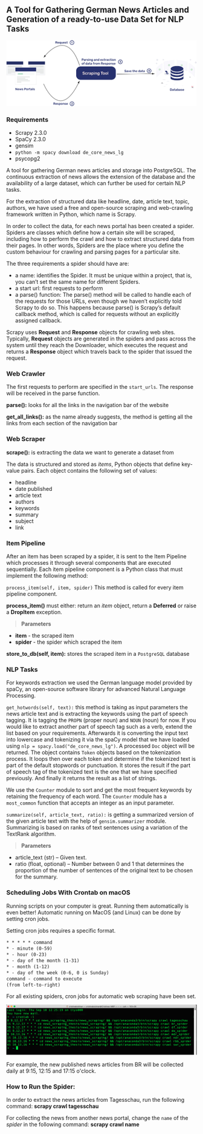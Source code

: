 ## A Tool for Gathering German News Articles and Generation of a ready-to-use Data Set for NLP Tasks

![Scrapy architecture illustration](/news_scraping/news_scraping/source/images/tool_doc_illustration.jpg "Scrapy Architecture Illustration")

### Requirements
- Scrapy 2.3.0
- SpaCy 2.3.0
- gensim
- `python -m spacy download de_core_news_lg`
- psycopg2

A tool for gathering German news articles and storage into PostgreSQL.
The continuous extraction of news allows the extension of the database and the 
availability of a large dataset, which can further be used for certain NLP tasks. 

For the extraction of structured data like headline, date, article text, topic, 
authors, we have used a free and open-source scraping and web-crawling framework 
written in Python, which name is Scrapy. 

In order to collect the data, for each news portal has been created a spider. 
Spiders are classes which define how a certain site will be scraped, including 
how to perform the crawl and how to extract structured data from their pages. 
In other words, Spiders are the place where you define the custom behaviour for 
crawling and parsing pages for a particular site. 

The three requirements a spider should have are:
- a name: identifies the Spider. It must be unique within a project, that is, you can’t set the same name for different Spiders.
- a start url: first requests to perform
- a parse() function: The parse() method will be called to handle each of the requests
for those URLs, even though we haven’t explicitly told Scrapy to do so. This happens because parse()
is Scrapy’s default callback method, which is called for requests without an explicitly assigned callback.

Scrapy uses **Request** and **Response** objects for crawling web sites. Typically, 
**Request** objects are generated in the spiders and pass across the system until
they reach the Downloader, which executes the request and returns a **Response** object 
which travels back to the spider that issued the request.

### Web Crawler

The first requests to perform are specified in the `start_urls`. The response will
be received in the parse function. 

**parse():** looks for all the links in the navigation bar of the website

**get_all_links():** as the name already suggests, the method is getting all the links from each section of the navigation bar 

### Web Scraper

**scrape():** is extracting the data we want to generate a dataset from

The data is structured and stored as _items_, Python objects that define key-value pairs. Each object contains the following set of values:

- headline 
- date published
- article text 
- authors 
- keywords 
- summary 
- subject
- link 

### Item Pipeline

After an item has been scraped by a spider, it is sent to the Item Pipeline which processes it through several components that are executed sequentially.
Each item pipeline component is a Python class that must implement the following method:

`process_item(self, item, spider)` 
This method is called for every item pipeline component.

**process_item()** must either: return an *item* object, return a **Deferred** or raise a **DropItem** exception.
> **Parameters**
- **item** - the scraped item
- **spider** - the spider which scraped the item

**store_to_db(self, item):** stores the scraped item in a `PostgreSQL` database

### NLP Tasks

For keywords extraction we used the German language model provided by spaCy, an open-source software library for advanced Natural Language Processing. 

`get_hotwords(self, text):` this method is taking as input parameters the news article text and is extracting the keywords using the part of speech tagging. 
It is tagging the `PROPN` (proper noun) and `NOUN` (noun) for now. If you would like to extract another part of speech tag such as a verb, extend the list
based on your requirements. Afterwards it is converting the input text into lowercase and tokenizing it via the spaCy model that we have loaded using `nlp = spacy.load("de_core_news_lg")`. 
A processed `Doc` object will be returned. The object contains `Token` objects based on the tokenization process. It loops then over each token and determine if the tokenized text is part 
of the default stopwords or punctuation. It stores the result if the part of speech tag of the tokenized text is the one that we have specified previously. And finally it returns the result as a list of strings.

We use the `Counter` module to sort and get the most frequent keywords by retaining the frequency of each word. The `Counter` module has a `most_common` function that accepts an integer as 
an input parameter. 

`summarize(self, article_text, ratio):` is getting a summarized version of the given article text with the help of `gensim.summarizer` module. Summarizing is based on ranks of text sentences using a variation of the TextRank algorithm.
> **Parameters**
- article_text (str) – Given text.
- ratio (float, optional) – Number between 0 and 1 that determines the proportion of the number of sentences of the original text to be chosen for the summary.

### Scheduling Jobs With Crontab on macOS

Running scripts on your computer is great. Running them automatically is even better! Automatic running on MacOS (and Linux) can be done by setting cron jobs. 

Setting cron jobs requires a specific format.

```
* * * * * command
* - minute (0-59)
* - hour (0-23)
* - day of the month (1-31)
* - month (1-12)
* - day of the week (0-6, 0 is Sunday)
command - command to execute
(from left-to-right)
```

For all existing spiders, cron jobs for automatic web scraping have been set. 

![Cron Jobs](/news_scraping/news_scraping/source/images/crontab_jobs.png "Cron Jobs")

For example, the new published news articles from BR will be collected daily at 9:15, 12:15 and 17:15 o'clock. 

### How to Run the Spider:

In order to extract the news articles from Tagesschau, run the following command: 
**scrapy crawl tagesschau** 

For collecting the news from another news portal, change the `name` of the *spider* in the following command: **scrapy crawl name**



